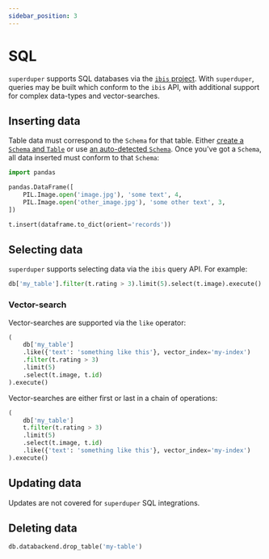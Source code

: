 ```yaml
---
sidebar_position: 3
---
```


# SQL

`superduper` supports SQL databases via the [`ibis` project](https://ibis-project.org/).
With `superduper`, queries may be built which conform to the `ibis` API, with additional 
support for complex data-types and vector-searches.

## Inserting data

Table data must correspond to the `Schema` for that table.
Either [create a `Schema` and `Table`](../execute_api/data_encodings_and_schemas.md#create-a-table-with-a-schema)
or use [an auto-detected `Schema`](../execute_api/auto_data_types.md). Once you've 
got a `Schema`, all data inserted must conform to that `Schema`:

```python
import pandas

pandas.DataFrame([
    PIL.Image.open('image.jpg'), 'some text', 4,
    PIL.Image.open('other_image.jpg'), 'some other text', 3,
])

t.insert(dataframe.to_dict(orient='records'))
```

## Selecting data

`superduper` supports selecting data via the `ibis` query API.
For example:

```python
db['my_table'].filter(t.rating > 3).limit(5).select(t.image).execute()
```

### Vector-search

Vector-searches are supported via the `like` operator:

```python
(
    db['my_table']
    .like({'text': 'something like this'}, vector_index='my-index')
    .filter(t.rating > 3)
    .limit(5)
    .select(t.image, t.id)
).execute()
```

Vector-searches are either first or last in a chain of operations:

```python
(
    db['my_table']
    t.filter(t.rating > 3)
    .limit(5)
    .select(t.image, t.id)
    .like({'text': 'something like this'}, vector_index='my-index')
).execute()
```

## Updating data

Updates are not covered for `superduper` SQL integrations.

## Deleting data

```python
db.databackend.drop_table('my-table')
```
